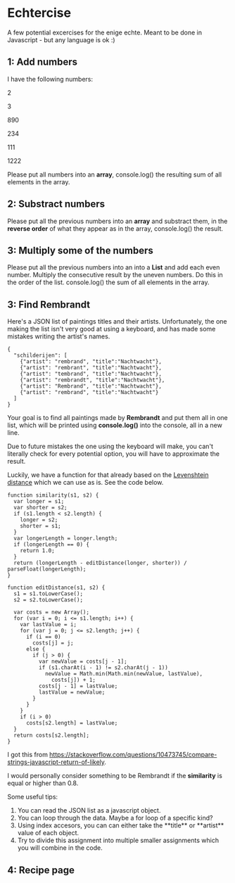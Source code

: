
# Echtercise
A few potential excercises for the enige echte. Meant to be done in Javascript - but any language is ok :)

## 1: Add numbers

I have the following numbers:

2

3

890

234

111

1222



Please put all numbers into an **array**, console.log() the resulting sum of all elements in the array.


## 2: Substract numbers

Please put all the previous numbers into an **array** and substract them, in the **reverse order** of what they appear as in the array, console.log() the result.


## 3: Multiply some of the numbers

Please put all the previous numbers into an into a **List** and add each even number. Multiply the consecutive result by the uneven numbers. Do this in the order of the list. console.log() the sum of all elements in the array.

## 3: Find Rembrandt

Here's a JSON list of paintings titles and their artists. Unfortunately, the one making the list isn't very good at using a keyboard, and has made some mistakes writing the artist's names.

    {
      "schilderijen": [
        {"artist": "rembrand", "title":"Nachtwacht"},
        {"artist": "rembrant", "title":"Nachtwacht"},
        {"artist": "tembrand", "title":"Nachtwacht"},
        {"artist": "rembrandt", "title":"Nachtwacht"},
        {"artist": "Rembrand", "title":"Nachtwacht"},
        {"artist": "rembrand", "title":"Nachtwacht"}
      ]
    }

Your goal is to find all paintings made by **Rembrandt** and put them all in one list, which will be printed using **console.log()** into the console, all in a new line. 

Due to future mistakes the one using the keyboard will make, you can't literally check for every potential option, you will have to approximate the result.

Luckily, we have a function for that already based on the [Levenshtein distance]([https://en.wikipedia.org/wiki/Levenshtein_distance]) which we can use as is. See the code below.

    function similarity(s1, s2) {
      var longer = s1;
      var shorter = s2;
      if (s1.length < s2.length) {
        longer = s2;
        shorter = s1;
      }
      var longerLength = longer.length;
      if (longerLength == 0) {
        return 1.0;
      }
      return (longerLength - editDistance(longer, shorter)) / parseFloat(longerLength);
    }
    
    function editDistance(s1, s2) {
      s1 = s1.toLowerCase();
      s2 = s2.toLowerCase();
    
      var costs = new Array();
      for (var i = 0; i <= s1.length; i++) {
        var lastValue = i;
        for (var j = 0; j <= s2.length; j++) {
          if (i == 0)
            costs[j] = j;
          else {
            if (j > 0) {
              var newValue = costs[j - 1];
              if (s1.charAt(i - 1) != s2.charAt(j - 1))
                newValue = Math.min(Math.min(newValue, lastValue),
                  costs[j]) + 1;
              costs[j - 1] = lastValue;
              lastValue = newValue;
            }
          }
        }
        if (i > 0)
          costs[s2.length] = lastValue;
      }
      return costs[s2.length];
    }
    
I got this from https://stackoverflow.com/questions/10473745/compare-strings-javascript-return-of-likely.

I would personally consider something to be Rembrandt if the **similarity** is equal or higher than 0.8.

Some useful tips:

<ol>
    <li>You can read the JSON list as a javascript object.</li>
    <li>You can loop through the data. Maybe a for loop of a specific kind?</li>
     <li>Using index accesors, you can can either take the **title** or **artist** value of each object.</li>
     <li>Try to divide this assignment into multiple smaller assignments which you will combine in the code.</li>
</ol> 


## 4: Recipe page



